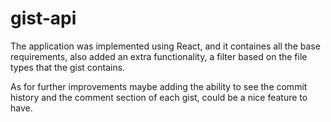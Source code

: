 # gist-api

The application was implemented using React, and it containes all the base requirements, also added an extra functionality, 
a filter based on the file types that the gist contains. 

As for further improvements maybe adding the ability to see the commit history and the comment section of each gist, could be a nice feature to have.
